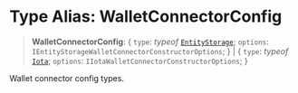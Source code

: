 # Type Alias: WalletConnectorConfig

> **WalletConnectorConfig**: \{ `type`: *typeof* [`EntityStorage`](../variables/WalletConnectorType.md#entitystorage); `options`: `IEntityStorageWalletConnectorConstructorOptions`; \} \| \{ `type`: *typeof* [`Iota`](../variables/WalletConnectorType.md#iota); `options`: `IIotaWalletConnectorConstructorOptions`; \}

Wallet connector config types.
